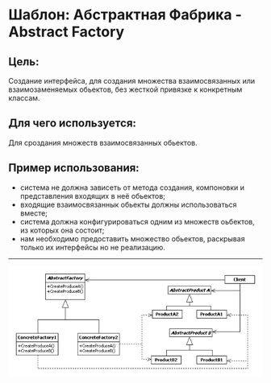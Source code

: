 Шаблон: Абстрактная Фабрика - Abstract Factory
==================================================

##  Цель:
Создание интерфейса, для создания множества взаимосвязанных или взаимозаменяемых обьектов,
без жесткой привязке к конкретным классам.


##  Для чего используется:
Для сроздания множеств взаимосвязанных обьектов.


##  Пример использования:
- система не должна зависеть от метода создания, компоновки и представления входящих в неё обьектов; 
- входящие взаимосвязаннык обьекты должны использоваться вместе;
- система должна конфигурироваться одним из множеств оьбектов, из которых она состоит;
- нам необходимо предоставить множество обьектов, раскрывая только их интерфейсы но не реализацию. 
 

--------------------------------------------------
![Alt text](./etc/abstractFactory.png?raw=true "AbstractFactory")